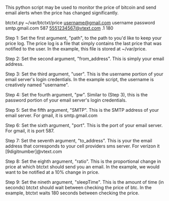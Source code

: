 This python script may be used to monitor the price of bitcoin and send email alerts when the price has changed significantly.


btctxt.py ~/var/btctxt/price username@gmail.com username password smtp.gmail.com 587 5551234567@vtext.com .1 180

Step 1: Set the first argument, "path", to the path to you'd like to keep your price log. The price log is a file that simply contains the last price that was notified to the user. In the example, this file is stored at ~/var/price.

Step 2: Set the second argument, "from_address". This is simply your email address.

Step 3: Set the third argument, "user". This is the username portion of your email server's login credentials. In the example script, the username is creatively named "username".

Step 4: Set the fourth argument, "pw". Similar to (Step 3), this is the password portion of your email server's login credentials.

Step 5: Set the fifth argument, "SMTP". This is the SMTP address of your email server. For gmail, it is smtp.gmail.com

Step 6: Set the sixth argument, "port". This is the port of your email server. For gmail, it is port 587.

Step 7: Set the seventh argument, "to_address". This is your the email address that corresponds to your cell providers sms server. For verizon it [9digitnumber]@vtext.com

Step 8: Set the eighth argument, "ratio". This is the proportional change in price at which btctxt should send you an email. In the example, we would want to be notified at a 10% change in price.

Step 9: Set the nineth argument, "sleepTime". This is the amount of time (in seconds) btctxt should wait between checking the price of btc. In the example, btctxt waits 180 seconds between checking the price.

